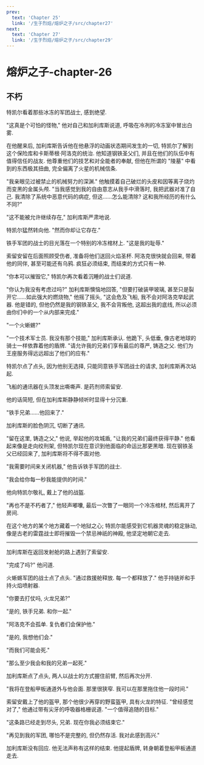 ```yaml
---
prev:
  text: 'Chapter 25'
  link: '/生于烈焰/熔炉之子/src/chapter27'
next:
  text: 'Chapter 27'
  link: '/生于烈焰/熔炉之子/src/chapter29'
---
```


# 熔炉之子-chapter-26

## 不朽

特凯尔看着那些冰冻的军团战士, 感到绝望.

"这真是个可怕的怪物," 他对自己和加利库斯说道, 呼吸在冷冽的冷冻室中冒出白雾.

在他醒来后, 加利库斯告诉他在他悬浮的动画状态期间发生的一切, 特凯尔了解到这个保险库和卡斯蒂根·阿洛克的统治. 他知道钢铁圣父们, 并且在他们的队伍中有值得信任的战友. 他尊重他们的技艺和对全能者的奉献, 但他在所谓的 "陵墓" 中看到的东西极其扭曲, 完全偏离了火星的机械信条.

"我亲眼见过被禁止的机械努力的深渊." 他触摸着自己破烂的头皮和因等离子烧灼而变黑的金属头颅. "当我感觉到我的自由意志从我手中滑落时, 我把武器对准了自己. 我清除了系统中恶意代码的病症, 但这……怎么能清除? 这和我所经历的有什么不同?"

"这不能被允许继续存在," 加利库斯严肃地说.

特凯尔猛然转向他. "然而你却让它存在."

铁手军团的战士的目光落在一个特别的冷冻棺材上. "这是我的耻辱."

索留安留在后面照顾受伤者, 准备将他们送回火焰圣杯. 阿洛克很快就会回来, 带着他的同伴, 甚至可能还有乌鸦. 疯狂必须结束, 而结束的方式只有一种.

"你本可以摧毁它," 特凯尔再次看着沉睡的战士们说道.

"你认为我没有考虑过吗?" 加利库斯懊恼地回答, "但要打破装甲玻璃, 甚至只是裂开它……如此强大的燃烧物," 他摇了摇头, "这会危及飞船, 我不会对阿洛克举起武器. 他是错的, 但他仍然是我的钢铁圣父, 我不会背叛他, 这超出我的底线, 所以必须由你们中的一个从内部来完成."

"一个火蜥蜴?"

"一个技术军士员. 我没有那个技能," 加利库斯承认. 他跪下, 头低垂, 像古老地球的骑士一样依靠着他的盾牌. "请允许我的兄弟们享有最后的尊严, 铸造之父. 他们为王座服务得远远超出了他们的应有."

特凯尔点了点头, 因为他别无选择, 只能同意铁手军团战士的请求, 加利库斯再次站起.

飞船的通讯器在头顶发出嘶嘶声. 是药剂师索留安.

他的话简短, 但在加利库斯静静倾听时显得十分沉重.

"铁手兄弟……他回来了."

加利库斯的脸色阴沉, 切断了通讯.

"留在这里, 铸造之父," 他说, 举起他的攻城盾, "让我的兄弟们最终获得平静." 他看起来像是走向绞刑架, 但特凯尔现在意识到他面临的命运比那更黑暗. 现在钢铁圣父已经回来了, 加利库斯将不得不面对他.

"我需要时间来关闭机器," 他告诉铁手军团的战士.

"我会给你每一秒我能提供的时间."

他向特凯尔敬礼, 戴上了他的战盔.

"再也不是不朽者了," 他轻声嘟囔, 最后一次瞥了一眼同一个冷冻棺材, 然后离开了房间.

在这个地方的某个地方藏着一个地狱之心; 特凯尔能感受到它机器灵魂的稳定脉动, 像是古老的雷霆战士即将摧毁一个禁忌神祇的神殿, 他坚定地朝它走去.

--------

加利库斯在返回发射舱的路上遇到了索留安.

"完成了吗?" 他问道.

火蜥蜴军团的战士点了点头. "通过救援舱释放. 每一个都释放了." 他手持链斧和手持火焰喷射器.

"你要去打仗吗, 火龙兄弟?"

"是的, 铁手兄弟. 和你一起."

"阿洛克不会孤单. 复仇者们会保护他."

"是的, 我想他们会."

"而我们可能会死."

"那么至少我会和我的兄弟一起死."

加利库斯点了点头, 两人以战士的方式握住前臂, 然后再次分开.

"我将在登船甲板通道外与他会面. 那里很狭窄. 我可以在那里拖住他一段时间."

索留安戴上了他的盔甲, 那个他很少再穿的野蛮盔甲, 具有火龙的特征. "曾经感觉对了," 他通过带有尖牙的呼吸器格栅说道. "一个值得追随的目标."

"这条路已经走到尽头, 兄弟. 现在你我必须结束它."

"再见到我的军团, 哪怕不是完整的, 但仍然存活. 我对此感到高兴."

加利库斯没有回应. 他无法声称有这样的结束. 他提起盾牌, 转身朝着登船甲板通道走去.
